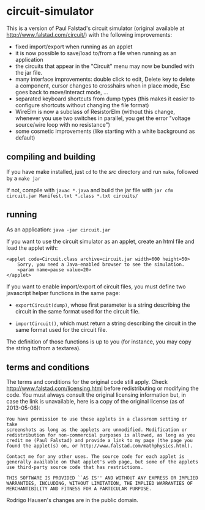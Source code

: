 circuit-simulator
=================

This is a version of Paul Falstad's circuit simulator (original available at <http://www.falstad.com/circuit/>) with the following improvements:

* fixed import/export when running as an applet
* it is now possible to save/load to/from a file when running as an application
* the circuits that appear in the "Circuit" menu may now be bundled with the jar file.
* many interface improvements: double click to edit, Delete key to delete a component, cursor changes to crosshairs when in place mode, Esc goes back to move/interact mode, ...
* separated keyboard shortcuts from dump types (this makes it easier to configure shortcuts without changing the file format)
* WireElm is now a subclass of ResistorElm (without this change, whenever you use two switches in parallel, you get the error "voltage source/wire loop with no resistance")
* some cosmetic improvements (like starting with a white background as default)

compiling and building
----------------------

If you have make installed, just `cd` to the *src* directory and run `make`, followed by a `make jar`

If not, compile with `javac *.java` and build the jar file with `jar cfm circuit.jar Manifest.txt *.class *.txt circuits/`

running
-------

As an application: `java -jar circuit.jar`

If you want to use the circuit simulator as an applet, create an html file and load the applet with:

    <applet code=Circuit.class archive=circuit.jar width=600 height=50>
        Sorry, you need a Java-enabled browser to see the simulation.
        <param name=pause value=20>
    </applet>

If you want to enable import/export of circuit files, you must define two javascript helper functions in the same page:

* `exportCircuit(dump)`, whose first parameter is a string describing the circuit in the same format used for the circuit file.

*  `importCircuit()`, which must return a string describing the circuit in the same format used for the circuit file.

The definition of those functions is up to you (for instance, you may copy the string to/from a textarea).

terms and conditions
--------------------

The terms and conditions for the original code still apply. Check <http://www.falstad.com/licensing.html> before redistributing or modifying the code. You must always consult the original licensing information but, in case the link is unavailable, here is a copy of the original license (as of 2013-05-08):

    You have permission to use these applets in a classroom setting or take
    screenshots as long as the applets are unmodified. Modification or
    redistribution for non-commercial purposes is allowed, as long as you
    credit me (Paul Falstad) and provide a link to my page (the page you
    found the applet(s) on, or http://www.falstad.com/mathphysics.html).

    Contact me for any other uses. The source code for each applet is
    generally available on that applet's web page, but some of the applets
    use third-party source code that has restrictions.

    THIS SOFTWARE IS PROVIDED ``AS IS'' AND WITHOUT ANY EXPRESS OR IMPLIED
    WARRANTIES, INCLUDING, WITHOUT LIMITATION, THE IMPLIED WARRANTIES OF
    MERCHANTIBILITY AND FITNESS FOR A PARTICULAR PURPOSE.

Rodrigo Hausen's changes are in the public domain.
